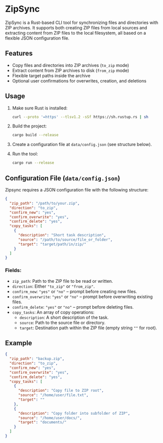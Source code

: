 # ZipSync

ZipSync is a Rust-based CLI tool for synchronizing files and directories with ZIP archives. It supports both creating ZIP files from local sources and extracting content from ZIP files to the local filesystem, all based on a flexible JSON configuration file.

## Features

- Copy files and directories into ZIP archives (`to_zip` mode)
- Extract content from ZIP archives to disk (`from_zip` mode)
- Flexible target paths inside the archive
- Optional user confirmations for overwrites, creation, and deletions

## Usage

1. Make sure Rust is installed:
   ```bash
   curl --proto '=https' --tlsv1.2 -sSf https://sh.rustup.rs | sh
   ```

2. Build the project:
   ```bash
   cargo build --release
   ```

3. Create a configuration file at `data/config.json` (see structure below).

4. Run the tool:
   ```bash
   cargo run --release
   ```

## Configuration File (`data/config.json`)

Zipsync requires a JSON configuration file with the following structure:

```json
{
  "zip_path": "/path/to/your.zip",
  "direction": "to_zip",
  "confirm_new": "yes",
  "confirm_overwrite": "yes",
  "confirm_delete": "yes",
  "copy_tasks": [
    {
      "description": "Short task description",
      "source": "/path/to/source/file_or_folder",
      "target": "target/path/in/zip/"
    }
  ]
}
```

### Fields:

- `zip_path`: Path to the ZIP file to be read or written.
- `direction`: Either `"to_zip"` or `"from_zip"`.
- `confirm_new`: `"yes"` or `"no"` – prompt before creating new files.
- `confirm_overwrite`: `"yes"` or `"no"` – prompt before overwriting existing files.
- `confirm_delete`: `"yes"` or `"no"` – prompt before deleting files.
- `copy_tasks`: An array of copy operations:
  - `description`: A short description of the task.
  - `source`: Path to the source file or directory.
  - `target`: Destination path within the ZIP file (empty string `""` for root).

## Example

```json
{
  "zip_path": "backup.zip",
  "direction": "to_zip",
  "confirm_new": "yes",
  "confirm_overwrite": "yes",
  "confirm_delete": "yes",
  "copy_tasks": [
    {
      "description": "Copy file to ZIP root",
      "source": "/home/user/file.txt",
      "target": ""
    },
    {
      "description": "Copy folder into subfolder of ZIP",
      "source": "/home/user/docs/",
      "target": "documents/"
    }
  ]
}
```
